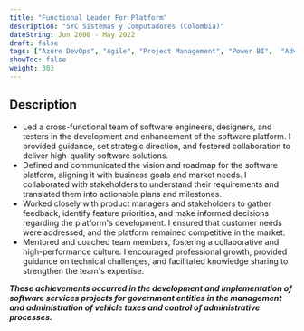 ```yaml
---
title: "Functional Leader For Platform"
description: "SYC Sistemas y Computadores (Colombia)"
dateString: Jun 2008 - May 2022
draft: false
tags: ["Azure DevOps", "Agile", "Project Management", "Power BI",  "Advanced Excel"]
showToc: false
weight: 303
--- 
```


## Description

- Led a cross-functional team of software engineers, designers, and testers in the development and enhancement of the software platform. I provided guidance, set strategic direction, and fostered collaboration to deliver high-quality software solutions.
- Defined and communicated the vision and roadmap for the software platform, aligning it with business goals and market needs. I collaborated with stakeholders to understand their requirements and translated them into actionable plans and milestones.
- Worked closely with product managers and stakeholders to gather feedback, identify feature priorities, and make informed decisions regarding the platform's development. I ensured that customer needs were addressed, and the platform remained competitive in the market.
- Mentored and coached team members, fostering a collaborative and high-performance culture. I encouraged professional growth, provided guidance on technical challenges, and facilitated knowledge sharing to strengthen the team's expertise.

**_These achievements occurred in the development and implementation of software services projects for government entities in the management and administration of vehicle taxes and control of administrative processes._**
